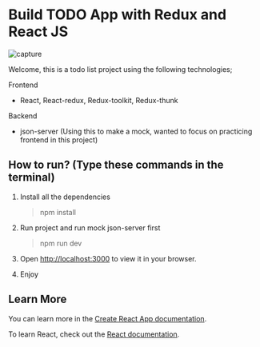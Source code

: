# Build TODO App with Redux and React JS

![capture](https://github.com/khadijehsadeghi/Todos-React-Redux-Json-Server/assets/140825672/bbacba8e-7483-43e3-abdc-b84a3e8f4ea5)

Welcome, this is a todo list project using the following technologies;

Frontend
- React, React-redux, Redux-toolkit, Redux-thunk

Backend
- json-server (Using this to make a mock, wanted to focus on practicing frontend in this project)



## How to run? (Type these commands in the terminal)

1. Install all the dependencies

   > npm install

2. Run project and run mock json-server first

   > npm run dev
  
3. Open [http://localhost:3000](http://localhost:3000) to view it in your browser.
4. Enjoy

## Learn More

You can learn more in the [Create React App documentation](https://facebook.github.io/create-react-app/docs/getting-started).

To learn React, check out the [React documentation](https://reactjs.org/).
